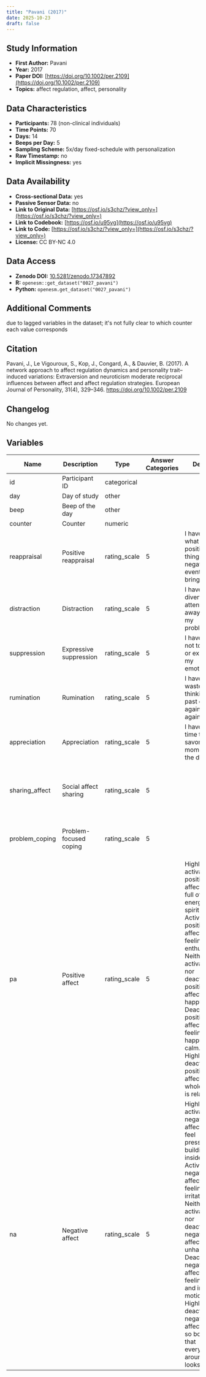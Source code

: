 ```yaml
---
title: "Pavani (2017)"
date: 2025-10-23
draft: false
---
```



## Study Information

- **First Author:** Pavani
- **Year:** 2017
- **Paper DOI:** [https://doi.org/10.1002/per.2109](https://doi.org/10.1002/per.2109)
- **Topics:** affect regulation, affect, personality

## Data Characteristics

- **Participants:** 78 (non-clinical individuals)
- **Time Points:** 70
- **Days:** 14
- **Beeps per Day:** 5
- **Sampling Scheme:** 5x/day fixed-schedule with personalization
- **Raw Timestamp:** no
- **Implicit Missingness:** yes

## Data Availability

- **Cross-sectional Data:** yes
- **Passive Sensor Data:** no
- **Link to Original Data:** [https://osf.io/s3chz/?view_only=](https://osf.io/s3chz/?view_only=)
- **Link to Codebook:** [https://osf.io/u95vg](https://osf.io/u95vg)
- **Link to Code:** [https://osf.io/s3chz/?view_only=](https://osf.io/s3chz/?view_only=)
- **License:** CC BY-NC 4.0

## Data Access

- **Zenodo DOI:** [10.5281/zenodo.17347892](https://doi.org/10.5281/zenodo.17347892)
- **R:** `openesm::get_dataset("0027_pavani")`
- **Python:** `openesm.get_dataset("0027_pavani")`

## Additional Comments

due to lagged variables in the dataset; it's not fully clear to which counter each value corresponds


## Citation

Pavani, J., Le Vigouroux, S., Kop, J., Congard, A., & Dauvier, B. (2017). A network approach to affect regulation dynamics and personality trait–induced variations: Extraversion and neuroticism moderate reciprocal influences between affect and affect regulation strategies. European Journal of Personality, 31(4), 329–346. https://doi.org/10.1002/per.2109




## Changelog

No changes yet.

## Variables

| Name | Description | Type | Answer Categories | Details | Labels | Transformation | Source | Assessment Type | Construct | Comments |
|------|-------------|------|------------------|---------|--------|----------------|--------|----------------|----------|----------|
| id | Participant ID | categorical |  |  |  |  |  | ESM |  |  |
| day | Day of study | other |  |  |  |  |  | ESM |  |  |
| beep | Beep of the day | other |  |  |  |  |  | ESM |  |  |
| counter | Counter | numeric |  |  |  |  |  | ESM |  |  |
| reappraisal | Positive reappraisal | rating_scale | 5 | I have seen what positive things a negative event can bring me. | 1 = not at all<br>5 = a lot |  |  | ESM | reappraisal, emotion regulation |  |
| distraction | Distraction | rating_scale | 5 | I have diverted my attention away from my problems. | 1 = not at all<br>5 = a lot |  |  | ESM | distraction, emotion regulation |  |
| suppression | Expressive suppression | rating_scale | 5 | I have tried not to show or express my emotions. | 1 = not at all<br>5 = a lot |  |  | ESM | suppression, emotion regulation |  |
| rumination | Rumination | rating_scale | 5 | I have wasted time thinking of a past event again and again. | 1 = not at all<br>5 = a lot |  |  | ESM | rumination, emotion regulation |  |
| appreciation | Appreciation | rating_scale | 5 | I have taken time to savor a moment of the day. | 1 = not at all<br>5 = a lot |  |  | ESM | savoring, mindfulness, well-being |  |
| sharing_affect | Social affect sharing | rating_scale | 5 |  | 1 = not at all<br>5 = a lot |  |  | ESM | coping, social support, emotion regulation, social behavior |  |
| problem_coping | Problem-focused coping | rating_scale | 5 |  | 1 = not at all<br>5 = a lot |  |  | ESM | coping, emotion regulation |  |
| pa | Positive affect | rating_scale | 5 | Highly activated positive affect: I am full of energy and spirit.<br>Activated positive affect: I am feeling enthusiastic.<br>Neither activated nor deactivated positive affect: I am happy.<br>Deactivated positive affect: I am feeling both happy and calm.<br>Highly deactivated positive affect: My whole body is relaxed. | 1 = not at all<br>5 = a lot | mean-scored | 12-point affect circumplex model | ESM | positive affect, affect |  |
| na | Negative affect | rating_scale | 5 | Highly activated negative affect: I can feel pressure building inside.<br>Activated negative affect: I am feeling irritated.<br>Neither activated nor deactivated negative affect: I am unhappy.<br>Deactivated negative affect: I am feeling sad and in slow motion.<br>Highly deactivated negative affect: I am so bored that everything around me looks drab. | 1 = not at all<br>5 = a lot | mean-scored | 12-point affect circumplex model | ESM | negative affect, affect |  |
